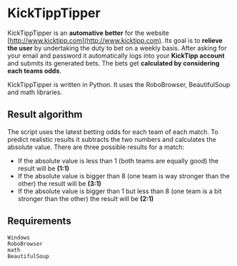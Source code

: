 # KickTippTipper
KickTippTipper is an **automative better** for the website [http://www.kicktipp.com](http://www.kicktipp.com). Its goal is to **relieve the user** by undertaking the duty to bet on a weekly basis. After asking for your email and password it automatically logs into your **KickTipp account** and submits its generated bets. The bets get **calculated by considering each teams odds**.

KickTippTipper is written in Python. It uses the RoboBrowser, BeautifulSoup and math libraries.


## Result algorithm

The script uses the latest betting odds for each team of each match. To predict realistic results it subtracts the two numbers and calculates the absolute value. There are three possible results for a match:

* If the absolute value is less than 1 (both teams are equally good) the result will be **(1:1)**
* If the absolute value is bigger than 8 (one team is way stronger than the other) the result will be **(3:1)**
* If the absolute value is bigger than 1 but less than 8 (one team is a bit stronger than the other) the result will be **(2:1)**


## Requirements

```
Windows
RoboBrowser
math
BeautifulSoup
```
